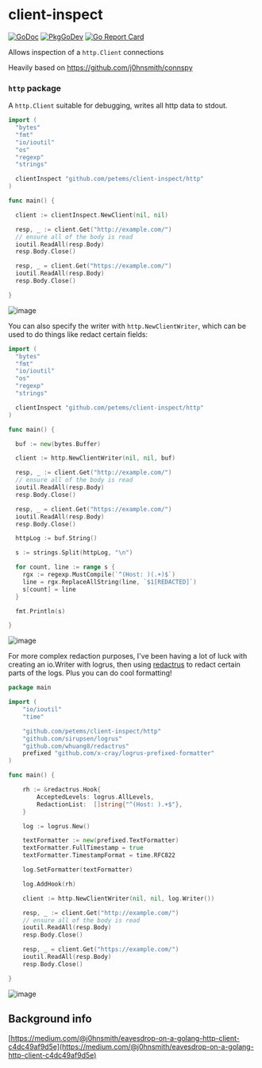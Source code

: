 # client-inspect
[![GoDoc](https://godoc.org/github.com/petems/client-inspect/http?status.svg)](https://godoc.org/github.com/petems/client-inspect/http) [![PkgGoDev](https://pkg.go.dev/badge/petems/client-inspect/http)](https://pkg.go.dev/github.com/petems/client-inspect/http) [![Go Report Card](https://goreportcard.com/badge/github.com/petems/client-inspect)](https://goreportcard.com/report/github.com/petems/client-inspect)

Allows inspection of a `http.Client` connections

Heavily based on https://github.com/j0hnsmith/connspy

### `http` package 

A `http.Client` suitable for debugging, writes all http data to stdout.

```go
import (
  "bytes"
  "fmt"
  "io/ioutil"
  "os"
  "regexp"
  "strings"

  clientInspect "github.com/petems/client-inspect/http"
)

func main() { 

  client := clientInspect.NewClient(nil, nil)

  resp, _ := client.Get("http://example.com/")
  // ensure all of the body is read
  ioutil.ReadAll(resp.Body)
  resp.Body.Close()

  resp, _ = client.Get("https://example.com/")
  ioutil.ReadAll(resp.Body)
  resp.Body.Close()

}
```

![image](https://user-images.githubusercontent.com/1064715/95797908-8d72f780-0ce8-11eb-97d7-5086f57c5e99.png)

You can also specify the writer with `http.NewClientWriter`, which can be used to do things like redact certain fields:

```go
import (
  "bytes"
  "fmt"
  "io/ioutil"
  "os"
  "regexp"
  "strings"

  clientInspect "github.com/petems/client-inspect/http"
)

func main() { 

  buf := new(bytes.Buffer)

  client := http.NewClientWriter(nil, nil, buf)

  resp, _ := client.Get("http://example.com/")
  // ensure all of the body is read
  ioutil.ReadAll(resp.Body)
  resp.Body.Close()

  resp, _ = client.Get("https://example.com/")
  ioutil.ReadAll(resp.Body)
  resp.Body.Close()

  httpLog := buf.String()

  s := strings.Split(httpLog, "\n")

  for count, line := range s {
    rgx := regexp.MustCompile(`^(Host: )(.+)$`)
    line = rgx.ReplaceAllString(line, `$1[REDACTED]`)
    s[count] = line
  }

  fmt.Println(s)

}
```

![image](https://user-images.githubusercontent.com/1064715/95797941-a5e31200-0ce8-11eb-95ab-c0adaa3f330d.png)

For more complex redaction purposes, I've been having a lot of luck with creating an io.Writer with logrus, then using [redactrus](https://github.com/whuang8/redactrus) to redact certain parts of the logs. Plus you can do cool formatting!

```go
package main

import (
	"io/ioutil"
	"time"

	"github.com/petems/client-inspect/http"
	"github.com/sirupsen/logrus"
	"github.com/whuang8/redactrus"
	prefixed "github.com/x-cray/logrus-prefixed-formatter"
)

func main() {

	rh := &redactrus.Hook{
		AcceptedLevels: logrus.AllLevels,
		RedactionList:  []string{"^(Host: ).+$"},
	}

	log := logrus.New()

	textFormatter := new(prefixed.TextFormatter)
	textFormatter.FullTimestamp = true
	textFormatter.TimestampFormat = time.RFC822

	log.SetFormatter(textFormatter)

	log.AddHook(rh)

	client := http.NewClientWriter(nil, nil, log.Writer())

	resp, _ := client.Get("http://example.com/")
	// ensure all of the body is read
	ioutil.ReadAll(resp.Body)
	resp.Body.Close()

	resp, _ = client.Get("https://example.com/")
	ioutil.ReadAll(resp.Body)
	resp.Body.Close()

}
```

![image](https://user-images.githubusercontent.com/1064715/95857163-1c1c5e80-0d53-11eb-9748-a5232a0be94a.png)

## Background info

[https://medium.com/@j0hnsmith/eavesdrop-on-a-golang-http-client-c4dc49af9d5e](https://medium.com/@j0hnsmith/eavesdrop-on-a-golang-http-client-c4dc49af9d5e)
